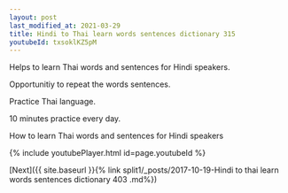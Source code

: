 ```yaml
---
layout: post
last_modified_at: 2021-03-29
title: Hindi to Thai learn words sentences dictionary 315 
youtubeId: txsoklKZ5pM
---
```

 
 
Helps to learn Thai words and sentences for Hindi speakers.

Opportunitiy to repeat the words sentences. 

Practice Thai language. 
 
10 minutes practice every day. 
 
How to learn Thai words and sentences for Hindi speakers 
 
{% include youtubePlayer.html id=page.youtubeId %}
 
 
[Next]({{ site.baseurl }}{% link  split1/_posts/2017-10-19-Hindi to thai learn words sentences dictionary 403 .md%})
 
